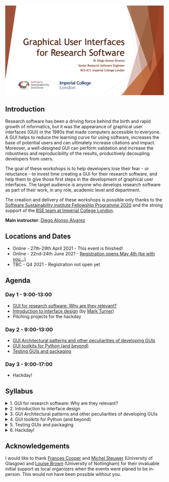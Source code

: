 ![header](header.png)

## Introduction

Research software has been a driving force behind the birth and rapid growth of informatics, but it was the appearance of graphical user interfaces (GUI) in the 1980s that made computers accessible to everyone. A GUI helps to reduce the learning curve for using software, increases the base of potential users and can ultimately increase citations and impact. Moreover, a well-designed GUI can perform validation and increase the robustness and reproducibility of the results, productively decoupling developers from users.

The goal of these workshops is to help developers lose their fear - or reluctance - to invest time creating a GUI for their research software, and help them to give those first steps in the development of graphical user interfaces. The target audience is anyone who develops research software as part of their work, in any role, academic level and department.

The creation and delivery of these workshops is possible only thanks to the [Software Sustainability institute Fellowship Programme 2020](https://www.software.ac.uk/programmes-and-events/fellowship-programme) and the strong support of the [RSE team at Imperial College London](http://www.imperial.ac.uk/admin-services/ict/self-service/research-support/rcs/research-software-engineering/).

**Main instructor**: [Diego Alonso Álvarez](INSTRUCTORS.md#diego-alonso-alvarez)

## Locations and Dates

- Online - 27th-29th April 2021 - This event is finished!
- Online - 22nd-24th June 2021 - [Registration opens May 4th (be with you...)](https://guis4rs_june21.eventbrite.co.uk)
- TBC - Q4 2021 - Registration not open yet

## Agenda

### Day 1 - 9:00-13:00
- [GUI for research software: Why are they relevant?](https://doi.org/10.5281/zenodo.4722578)
- [Introduction to interface design](https://github.com/markdturner/markdturner/raw/main/presentations/UI%20Design.pdf) (by [Mark Turner](INSTRUCTORS.md#mark-turner))
- Pitching projects for the hackday

### Day 2 - 9:00-13:00
- [GUI Architectural patterns and other peculiarities of developing GUIs](https://doi.org/10.5281/zenodo.4724518)
- [GUI toolkits for Python (and beyond)](https://doi.org/10.5281/zenodo.4724592)
- [Testing GUIs and packaging](https://doi.org/10.5281/zenodo.4724961)

### Day 3 - 9:00-17:00
- Hackday!

## Syllabus

<details><summary>1. GUI for research software: Why are they relevant?</summary>
<p>

**Lesson materials**: [Slides](https://doi.org/10.5281/zenodo.4722578)

Research software (RS) is designed to facilitate answering research questions, and it achieves this goal by running calculations, modeling some phenomena or managing and visualizing datasets, among many others. This is what RS is meant to accomplish, first and foremost, and everything that does not go in this direction is never a priority. GUIs in research software are nearly always considered as an aftermath - if considered at all! -, and add-on usually not very sophisticated to try to make the software more accessible. And the result is rarely fit for purpose. In this first lecture of the course we will try to answer the question of when research software might benefit from a GUI, when it will not, and what the benefits that having a well design GUI can bring to the table.
</p>
</details>

<details><summary>2. Introduction to interface design</summary>
<p>

**Guest lecture by**: [Mark Turner](INSTRUCTORS.md#mark-turner)
**Lesson materials**: [Slides](https://github.com/markdturner/markdturner/raw/main/presentations/UI%20Design.pdf)

As RSEs we’re always writing code, testing code and writing documentation about that code. However, every so often we have to build something that has a user interface. All of a sudden you’re not just a programmer and a database engineer but a UI/UX designer too. For those who find the world of UI/UX design a little challenging, this talk will introduce simple core concepts that form the basis of a well-designed, useful, maybe even aesthetically pleasing user interfaces. These concepts are transferable across programming languages, the web and even onto printed materials and slide decks. Hopefully by picking up a few tips of what to do, and what not to do, everyone’s user interfaces will be a little easier to use, and maybe even a little better to look at.
</p>
</details>

<details><summary>3. GUI Architectural patterns and other peculiarities of developing GUIs</summary>
<p>

**Lesson materials**: [Slides](https://doi.org/10.5281/zenodo.4724518)

"[An architectural pattern is a general, reusable solution to a commonly occurring problem in software architecture within a given context.](https://en.wikipedia.org/wiki/Architectural_pattern)" The context, in our case, is graphical user interfaces and the commonly occurring problem is how to keep a separation of concerns between the business logic and the visual, interacting elements, as well as how they communicate with each other. This lecture gives an overview of architectural patterns specific for GUI, going into more detail with the layered, the model-view-controller and the model-view-presenter patterns. It also discusses two techniques for developing GUIs that are often ignored or misunderstood when working with research software: event-driven programming, multithreading and multiprocessing.
</p>
</details>

<details><summary>4. GUI toolkits for Python (and beyond)</summary>
<p>

**Lesson materials**: [Slides](https://doi.org/10.5281/zenodo.4724592)

So far, we have been discussing general GUI theory, broadly applicable to any programming language and GUI toolkit. The fact is that the choice of language - and once this is chosen, the specific GUI toolkit to use - will have a strong impact on the implementation of the architectural patterns and the flexibility in the UI/UX design. It might even condition altogether what you can and cannot do! In this talk we explore the pretty broad landscape of GUI toolkits for Python. We first discuss some CLI to GUI converters, a handy middle ground for those who want a GUI but do not want to invest much time or effort on it, yet. A more detailed comparison is made of the dominant GUI toolkits for Python: Tkinter, PySide2, PyQT, Kivy, wxPython and Jupyter Widgets, discussing aspects like learning curve, license, maturity, etc. Demos for both the CLI to GUI converters and for some of the GUI toolkits are shown, with links in the slides. 

**Note**: Despite the examples being focussed on Python, many of these GUI toolkits are available with similar API and functionality in other programming languages. As a result, non-Python users will still benefit from the contents of this lecture.
</p>
</details>

<details><summary>5. Testing GUIs and packaging</summary>
<p>

**Lesson materials**: [Slides](https://doi.org/10.5281/zenodo.4724961)

The final part of the workshop address the testing of applications featuring GUIs. This has some peculiarities and important aspects to take into account to avoid getting into trouble. We will describe these known issues as well as defining what to test and how to test it. A final discussion will be made about packaging the application as a standalone executable, something not obvious to Python applications. 
</p>
</details>

<details><summary>6. Hackday!</summary>
<p>

The last day of the workshop will be a hackathon to put into practice all the ideas and discussions of the day before! Working in teams, the attendees will lay some concrete plans and give the first steps to develop a GUI for the software of their choice. This can be a piece of code related to a project they are already working on or something completely external to their own work. There will be pitches for the proposed projects by the end of the first day.
</p>
</details>


## Acknowledgements

I would like to thank [Frances Cooper](https://www.francescooper.net/) and [Michel Steuwer](https://michel.steuwer.info/) (University of Glasgow) and [Louise Brown](https://www.nottingham.ac.uk/engineering/people/louise.brown) (University of Nottingham) for their invaluable initial support as local organizers when the events were planed to be in-person. This would not have been possible without you.
